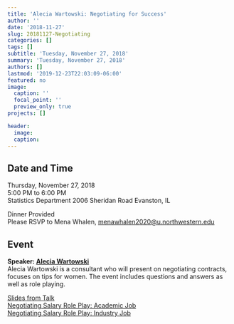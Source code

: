 ```yaml
---
title: 'Alecia Wartowski: Negotiating for Success'
author: ''
date: '2018-11-27'
slug: 20181127-Negotiating
categories: []
tags: []
subtitle: 'Tuesday, November 27, 2018'
summary: 'Tuesday, November 27, 2018'
authors: []
lastmod: '2019-12-23T22:03:09-06:00'
featured: no
image:
  caption: ''
  focal_point: ''
  preview_only: true
projects: []

header:
  image: 
  caption: 
---
```



## Date and Time  
Thursday, November 27, 2018  
5:00 PM to 6:00 PM   
Statistics Department
2006 Sheridan Road
Evanston, IL  

Dinner Provided  
Please RSVP to Mena Whalen, menawhalen2020@u.northwestern.edu 


## Event  
**Speaker: [Alecia Wartowski](https://flipturnconsulting.com/who-we-are)**  
Alecia Wartowski is a consultant who will present on negotiating contracts, focuses on tips for women.  The event includes questions and answers as well as role playing.  

[Slides from Talk](/pdf/20181127/Slides.pdf)  
[Negotiating Salary Role Play: Academic Job](/pdf/20181127/Academic.pdf)  
[Negotiating Salary Role Play: Industry Job](/pdf/20181127/Industry.pdf)  

